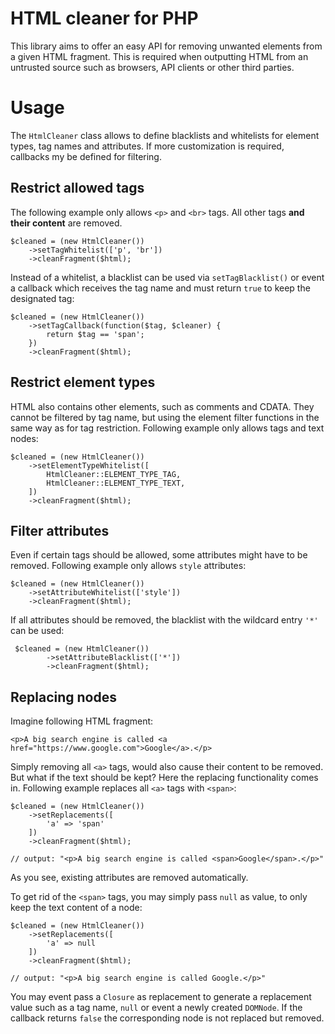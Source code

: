 # HTML cleaner for PHP
This library aims to offer an easy API for removing unwanted elements from a given HTML fragment.
This is required when outputting HTML from an untrusted source such as browsers, API clients or
other third parties.

# Usage

The `HtmlCleaner` class allows to define blacklists and whitelists for element types, tag 
names and attributes. If more customization is required, callbacks my be defined for filtering.


## Restrict allowed tags

The following example only allows `<p>` and `<br>` tags. All other tags **and their content** are
removed.

    $cleaned = (new HtmlCleaner())
        ->setTagWhitelist(['p', 'br'])
        ->cleanFragment($html);
        
Instead of a whitelist, a blacklist can be used via `setTagBlacklist()` or event a callback
which receives the tag name and must return `true` to keep the designated tag:

    $cleaned = (new HtmlCleaner())
        ->setTagCallback(function($tag, $cleaner) {
            return $tag == 'span';
        })
        ->cleanFragment($html);
        
     
## Restrict element types
HTML also contains other elements, such as comments and CDATA. They cannot be filtered by
tag name, but using the element filter functions in the same way as for tag restriction.
Following example only allows tags and text nodes:

    $cleaned = (new HtmlCleaner())
        ->setElementTypeWhitelist([
            HtmlCleaner::ELEMENT_TYPE_TAG,
            HtmlCleaner::ELEMENT_TYPE_TEXT,
        ])
        ->cleanFragment($html); 
        
        
## Filter attributes
Even if certain tags should be allowed, some attributes might have to be removed. Following
example only allows `style` attributes:

    $cleaned = (new HtmlCleaner())
        ->setAttributeWhitelist(['style'])
        ->cleanFragment($html);
        
        
If all attributes should be removed, the blacklist with the wildcard entry `'*'` can be used:

     $cleaned = (new HtmlCleaner())
            ->setAttributeBlacklist(['*'])
            ->cleanFragment($html);
            
            
## Replacing nodes

Imagine following HTML fragment:

    <p>A big search engine is called <a href="https://www.google.com">Google</a>.</p>
    
Simply removing all `<a>` tags, would also cause their content to be removed. But what if the
text should be kept? Here the replacing functionality comes in. Following example replaces
all `<a>` tags with `<span>`:

    $cleaned = (new HtmlCleaner())
        ->setReplacements([
            'a' => 'span'
        ])
        ->cleanFragment($html);
        
    // output: "<p>A big search engine is called <span>Google</span>.</p>"
        
As you see, existing attributes are removed automatically.
    
To get rid of the `<span>` tags, you may simply pass `null` as value, to only keep the
text content of a node:

    $cleaned = (new HtmlCleaner())
        ->setReplacements([
            'a' => null
        ])
        ->cleanFragment($html);
    
    // output: "<p>A big search engine is called Google.</p>"
    
    
You may event pass a `Closure` as replacement to generate a replacement value such as a tag name,
`null` or event a newly created `DOMNode`. If the callback returns `false` the corresponding node
is not replaced but removed.